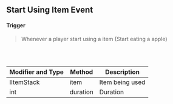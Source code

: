 ## Start Using Item Event


#### Trigger
> Whenever a player start using a item (Start eating a apple)
<br>
<br>



Modifier and Type | Method | Description
------- | ------------- | -------------------------------------------------------------
IItemStack | item | Item being used
int | duration | Duration
